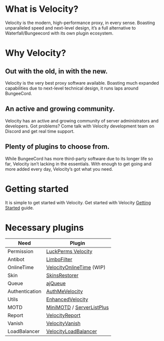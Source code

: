 # What is Velocity?
Velocity is the modern, high-performance proxy, in every sense. Boasting unparalleled speed and next-level design, it’s a full alternative to Waterfall/Bungeecord with its own plugin ecosystem.

# Why Velocity?
## Out with the old, in with the new.
Velocity is the very best proxy software available. Boasting much expanded capabilities due to next-level technical design, it runs laps around BungeeCord.
## An active and growing community.
Velocity has an active and growing community of server administrators and developers. Got problems? Come talk with Velocity development team on Discord and get real time support.
## Plenty of plugins to choose from.
While BungeeCord has more third-party software due to its longer life so far, Velocity isn’t lacking in the essentials. With enough to get going and more added every day, Velocity’s got what you need.

# Getting started
It is simple to get started with Velocity. Get started with Velocity [Getting Started](https://docs.papermc.io/velocity/getting-started) guide.

# Necessary plugins
Need | Plugin
-- | --
Permission | [LuckPerms Velocity](https://luckperms.net/download)
Antibot | [LimboFilter](https://github.com/Elytrium/LimboFilter/releases)
OnlineTime | [VelocityOnlineTime](https://modrinth.com/plugin/velocityvanish) (WIP)
Skin | [SkinsRestorer](https://www.spigotmc.org/resources/skinsrestorer.2124/)
Queue | [ajQueue](https://www.spigotmc.org/resources/ajqueue.78266/)
Authentication | [AuthMeVelocity](https://modrinth.com/plugin/authmevelocity)
Utils | [EnhancedVelocity](https://modrinth.com/plugin/enhancedvelocity)
MOTD | [MiniMOTD](https://modrinth.com/mod/minimotd) / [ServerListPlus](https://ci.codemc.org/job/Minecrell/job/ServerListPlus/)
Report | [VelocityReport](https://modrinth.com/plugin/velocityreport)
Vanish | [VelocityVanish](https://modrinth.com/plugin/velocityvanish)
LoadBalancer | [VelocityLoadBalancer](https://github.com/bhopahk/VelocityLoadBalancer)
